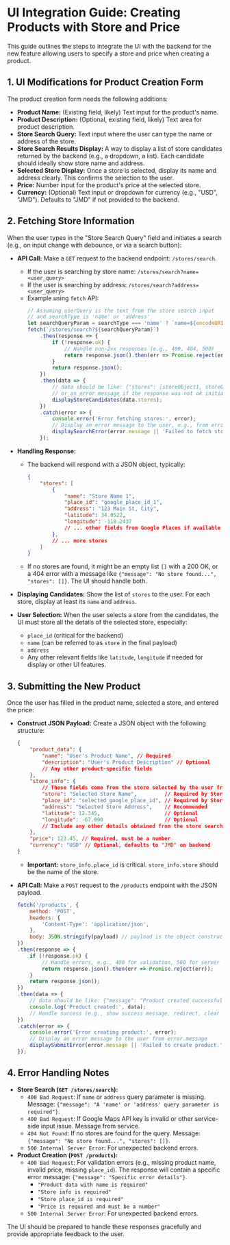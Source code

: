 # UI Integration Guide: Creating Products with Store and Price

This guide outlines the steps to integrate the UI with the backend for the new feature allowing users to specify a store and price when creating a product.

## 1. UI Modifications for Product Creation Form

The product creation form needs the following additions:

*   **Product Name:** (Existing field, likely) Text input for the product's name.
*   **Product Description:** (Optional, existing field, likely) Text area for product description.
*   **Store Search Query:** Text input where the user can type the name or address of the store.
*   **Store Search Results Display:** A way to display a list of store candidates returned by the backend (e.g., a dropdown, a list). Each candidate should ideally show store name and address.
*   **Selected Store Display:** Once a store is selected, display its name and address clearly. This confirms the selection to the user.
*   **Price:** Number input for the product's price at the selected store.
*   **Currency:** (Optional) Text input or dropdown for currency (e.g., "USD", "JMD"). Defaults to "JMD" if not provided to the backend.

## 2. Fetching Store Information

When the user types in the "Store Search Query" field and initiates a search (e.g., on input change with debounce, or via a search button):

*   **API Call:** Make a `GET` request to the backend endpoint: `/stores/search`.
    *   If the user is searching by store name: `/stores/search?name=<user_query>`
    *   If the user is searching by address: `/stores/search?address=<user_query>`
    *   Example using `fetch` API:
        ```javascript
        // Assuming userQuery is the text from the store search input
        // and searchType is 'name' or 'address'
        let searchQueryParam = searchType === 'name' ? `name=${encodeURIComponent(userQuery)}` : `address=${encodeURIComponent(userQuery)}`;
        fetch(`/stores/search?${searchQueryParam}`)
            .then(response => {
                if (!response.ok) {
                    // Handle non-2xx responses (e.g., 400, 404, 500)
                    return response.json().then(err => Promise.reject(err));
                }
                return response.json();
            })
            .then(data => {
                // data should be like: {"stores": [storeObject1, storeObject2, ...]}
                // or an error message if the response was not ok initially but still JSON
                displayStoreCandidates(data.stores);
            })
            .catch(error => {
                console.error('Error fetching stores:', error);
                // Display an error message to the user, e.g., from error.message
                displaySearchError(error.message || 'Failed to fetch stores.');
            });
        ```

*   **Handling Response:**
    *   The backend will respond with a JSON object, typically:
        ```json
        {
            "stores": [
                {
                    "name": "Store Name 1",
                    "place_id": "google_place_id_1",
                    "address": "123 Main St, City",
                    "latitude": 34.0522,
                    "longitude": -118.2437
                    // ... other fields from Google Places if available
                },
                // ... more stores
            ]
        }
        ```
    *   If no stores are found, it might be an empty list `[]` with a 200 OK, or a 404 error with a message like `{"message": "No store found...", "stores": []}`. The UI should handle both.
*   **Displaying Candidates:** Show the list of `stores` to the user. For each store, display at least its `name` and `address`.
*   **User Selection:** When the user selects a store from the candidates, the UI must store all the details of the selected store, especially:
    *   `place_id` (critical for the backend)
    *   `name` (can be referred to as `store` in the final payload)
    *   `address`
    *   Any other relevant fields like `latitude`, `longitude` if needed for display or other UI features.

## 3. Submitting the New Product

Once the user has filled in the product name, selected a store, and entered the price:

*   **Construct JSON Payload:** Create a JSON object with the following structure:
    ```json
    {
        "product_data": {
            "name": "User's Product Name", // Required
            "description": "User's Product Description" // Optional
            // Any other product-specific fields
        },
        "store_info": {
            // These fields come from the store selected by the user from the /stores/search results
            "store": "Selected Store Name",         // Required by StoreModel if place_id doesn't uniquely identify
            "place_id": "selected_google_place_id", // Required by StoreModel
            "address": "Selected Store Address",    // Recommended
            "latitude": 12.345,                     // Optional
            "longitude": -67.890                    // Optional
            // Include any other details obtained from the store search result for completeness
        },
        "price": 123.45, // Required, must be a number
        "currency": "USD" // Optional, defaults to "JMD" on backend
    }
    ```
    *   **Important:** `store_info.place_id` is critical. `store_info.store` should be the name of the store.

*   **API Call:** Make a `POST` request to the `/products` endpoint with the JSON payload.
    ```javascript
    fetch('/products', {
        method: 'POST',
        headers: {
            'Content-Type': 'application/json',
        },
        body: JSON.stringify(payload) // payload is the object constructed above
    })
    .then(response => {
        if (!response.ok) {
            // Handle errors, e.g., 400 for validation, 500 for server error
            return response.json().then(err => Promise.reject(err));
        }
        return response.json();
    })
    .then(data => {
        // data should be like: {"message": "Product created successfully", "product_id": "...", "store_id": "..."}
        console.log('Product created:', data);
        // Handle success (e.g., show success message, redirect, clear form)
    })
    .catch(error => {
        console.error('Error creating product:', error);
        // Display an error message to the user from error.message
        displaySubmitError(error.message || 'Failed to create product.');
    });
    ```

## 4. Error Handling Notes

*   **Store Search (`GET /stores/search`):**
    *   `400 Bad Request`: If `name` or `address` query parameter is missing. Message: `{"message": "A 'name' or 'address' query parameter is required"}`.
    *   `400 Bad Request`: If Google Maps API key is invalid or other service-side input issue. Message from service.
    *   `404 Not Found`: If no stores are found for the query. Message: `{"message": "No store found...", "stores": []}`.
    *   `500 Internal Server Error`: For unexpected backend errors.
*   **Product Creation (`POST /products`):**
    *   `400 Bad Request`: For validation errors (e.g., missing product name, invalid price, missing `place_id`). The response will contain a specific error message: `{"message": "Specific error details"}`.
        *   `"Product data with name is required"`
        *   `"Store info is required"`
        *   `"Store place_id is required"`
        *   `"Price is required and must be a number"`
    *   `500 Internal Server Error`: For unexpected backend errors.

The UI should be prepared to handle these responses gracefully and provide appropriate feedback to the user.
